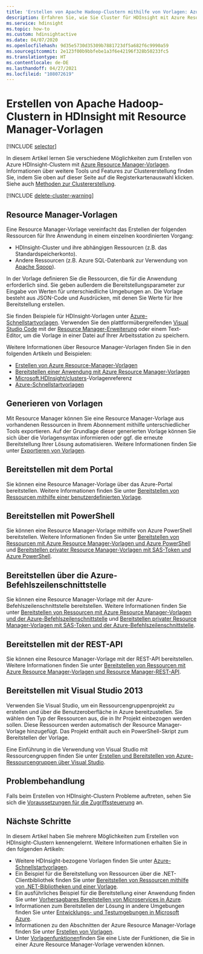 ```yaml
---
title: 'Erstellen von Apache Hadoop-Clustern mithilfe von Vorlagen: Azure HDInsight'
description: Erfahren Sie, wie Sie Cluster für HDInsight mit Azure Resource Manager-Vorlagen erstellen.
ms.service: hdinsight
ms.topic: how-to
ms.custom: hdinsightactive
ms.date: 04/07/2020
ms.openlocfilehash: 9d35e5730d35309b7881723df5a682f6c9990a59
ms.sourcegitcommit: 2e123f00b9bbfebe1a3f6e42196f328b50233fc5
ms.translationtype: HT
ms.contentlocale: de-DE
ms.lasthandoff: 04/27/2021
ms.locfileid: "108072619"
---
```

# <a name="create-apache-hadoop-clusters-in-hdinsight-by-using-resource-manager-templates"></a>Erstellen von Apache Hadoop-Clustern in HDInsight mit Resource Manager-Vorlagen

[!INCLUDE [selector](../../includes/hdinsight-create-linux-cluster-selector.md)]

In diesem Artikel lernen Sie verschiedene Möglichkeiten zum Erstellen von Azure HDInsight-Clustern mit [Azure Resource Manager-Vorlagen](../azure-resource-manager/templates/deploy-powershell.md). Informationen über weitere Tools und Features zur Clustererstellung finden Sie, indem Sie oben auf dieser Seite auf die Registerkartenauswahl klicken. Siehe auch [Methoden zur Clustererstellung](hdinsight-hadoop-provision-linux-clusters.md#cluster-setup-methods).

[!INCLUDE [delete-cluster-warning](../../includes/hdinsight-delete-cluster-warning.md)]

## <a name="resource-manager-templates"></a>Resource Manager-Vorlagen

Eine Resource Manager-Vorlage vereinfacht das Erstellen der folgenden Ressourcen für Ihre Anwendung in einem einzelnen koordinierten Vorgang:

* HDInsight-Cluster und ihre abhängigen Ressourcen (z.B. das Standardspeicherkonto).
* Andere Ressourcen (z.B. Azure SQL-Datenbank zur Verwendung von [Apache Sqoop](https://sqoop.apache.org/)).

In der Vorlage definieren Sie die Ressourcen, die für die Anwendung erforderlich sind. Sie geben außerdem die Bereitstellungsparameter zur Eingabe von Werten für unterschiedliche Umgebungen an. Die Vorlage besteht aus JSON-Code und Ausdrücken, mit denen Sie Werte für Ihre Bereitstellung erstellen.

Sie finden Beispiele für HDInsight-Vorlagen unter [Azure-Schnellstartvorlagen](https://azure.microsoft.com/resources/templates/?term=hdinsight). Verwenden Sie den plattformübergreifenden [Visual Studio Code](https://code.visualstudio.com/#alt-downloads) mit der [Resource Manager-Erweiterung](https://marketplace.visualstudio.com/items?itemName=msazurermtools.azurerm-vscode-tools) oder einem Text-Editor, um die Vorlage in einer Datei auf Ihrer Arbeitsstation zu speichern.

Weitere Informationen über Resource Manager-Vorlagen finden Sie in den folgenden Artikeln und Beispielen:

* [Erstellen von Azure Resource-Manager-Vorlagen](../azure-resource-manager/templates/template-syntax.md)
* [Bereitstellen einer Anwendung mit Azure Resource Manager-Vorlagen](../azure-resource-manager/templates/deploy-powershell.md)
* [Microsoft.HDInsight/clusters](/azure/templates/microsoft.hdinsight/allversions)-Vorlagenreferenz
* [Azure-Schnellstartvorlagen](https://azure.microsoft.com/resources/templates/?resourceType=Microsoft.Hdinsight&pageNumber=1&sort=Popular)

## <a name="generate-templates"></a>Generieren von Vorlagen

Mit Resource Manager können Sie eine Resource Manager-Vorlage aus vorhandenen Ressourcen in Ihrem Abonnement mithilfe unterschiedlicher Tools exportieren. Auf der Grundlage dieser generierten Vorlage können Sie sich über die Vorlagensyntax informieren oder ggf. die erneute Bereitstellung Ihrer Lösung automatisieren. Weitere Informationen finden Sie unter [Exportieren von Vorlagen](../azure-resource-manager/templates/export-template-portal.md).

## <a name="deploy-using-the-portal"></a>Bereitstellen mit dem Portal

Sie können eine Resource Manager-Vorlage über das Azure-Portal bereitstellen. Weitere Informationen finden Sie unter [Bereitstellen von Ressourcen mithilfe einer benutzerdefinierten Vorlage](../azure-resource-manager/templates/deploy-portal.md#deploy-resources-from-custom-template).

## <a name="deploy-using-powershell"></a>Bereitstellen mit PowerShell

Sie können eine Resource Manager-Vorlage mithilfe von Azure PowerShell bereitstellen. Weitere Informationen finden Sie unter [Bereitstellen von Ressourcen mit Azure Resource Manager-Vorlagen und Azure PowerShell](../azure-resource-manager/templates/deploy-powershell.md) und [Bereitstellen privater Resource Manager-Vorlagen mit SAS-Token und Azure PowerShell](../azure-resource-manager/templates/secure-template-with-sas-token.md).

## <a name="deploy-using-azure-cli"></a>Bereitstellen über die Azure-Befehlszeilenschnittstelle

Sie können eine Resource Manager-Vorlage mit der Azure-Befehlszeilenschnittstelle bereitstellen. Weitere Informationen finden Sie unter [Bereitstellen von Ressourcen mit Azure Resource Manager-Vorlagen und der Azure-Befehlszeilenschnittstelle](../azure-resource-manager/templates/deploy-cli.md) und [Bereitstellen privater Resource Manager-Vorlagen mit SAS-Token und der Azure-Befehlszeilenschnittstelle](../azure-resource-manager/templates/secure-template-with-sas-token.md).

## <a name="deploy-using-the-rest-api"></a>Bereitstellen mit der REST-API

Sie können eine Resource Manager-Vorlage mit der REST-API bereitstellen. Weitere Informationen finden Sie unter [Bereitstellen von Ressourcen mit Azure Resource Manager-Vorlagen und Resource Manager-REST-API](../azure-resource-manager/templates/deploy-rest.md).

## <a name="deploy-with-visual-studio"></a>Bereitstellen mit Visual Studio 2013

 Verwenden Sie Visual Studio, um ein Ressourcengruppenprojekt zu erstellen und über die Benutzeroberfläche in Azure bereitzustellen. Sie wählen den Typ der Ressourcen aus, die in Ihr Projekt einbezogen werden sollen. Diese Ressourcen werden automatisch der Resource Manager-Vorlage hinzugefügt. Das Projekt enthält auch ein PowerShell-Skript zum Bereitstellen der Vorlage.

Eine Einführung in die Verwendung von Visual Studio mit Ressourcengruppen finden Sie unter [Erstellen und Bereitstellen von Azure-Ressourcengruppen über Visual Studio](../azure-resource-manager/templates/create-visual-studio-deployment-project.md).

## <a name="troubleshoot"></a>Problembehandlung

Falls beim Erstellen von HDInsight-Clustern Probleme auftreten, sehen Sie sich die [Voraussetzungen für die Zugriffssteuerung](hdinsight-hadoop-customize-cluster-linux.md#access-control) an.

## <a name="next-steps"></a>Nächste Schritte

In diesem Artikel haben Sie mehrere Möglichkeiten zum Erstellen von HDInsight-Clustern kennengelernt. Weitere Informationen erhalten Sie in den folgenden Artikeln:

* Weitere HDInsight-bezogene Vorlagen finden Sie unter [Azure-Schnellstartvorlagen](https://azure.microsoft.com/resources/templates/?term=hdinsight).
* Ein Beispiel für die Bereitstellung von Ressourcen über die .NET-Clientbibliothek finden Sie unter [Bereitstellen von Ressourcen mithilfe von .NET-Bibliotheken und einer Vorlage](/previous-versions/azure/virtual-machines/windows/csharp-template?toc=%2fazure%2fvirtual-machines%2fwindows%2ftoc.json).
* Ein ausführliches Beispiel für die Bereitstellung einer Anwendung finden Sie unter [Vorhersagbares Bereitstellen von Microservices in Azure](../app-service/deploy-complex-application-predictably.md).
* Informationen zum Bereitstellen der Lösung in andere Umgebungen finden Sie unter [Entwicklungs- und Testumgebungen in Microsoft Azure](../devtest-labs/devtest-lab-overview.md).
* Informationen zu den Abschnitten der Azure Resource Manager-Vorlage finden Sie unter [Erstellen von Vorlagen](../azure-resource-manager/templates/template-syntax.md).
* Unter [Vorlagenfunktionen](../azure-resource-manager/templates/template-functions.md)finden Sie eine Liste der Funktionen, die Sie in einer Azure Resource Manager-Vorlage verwenden können.